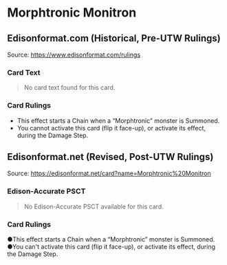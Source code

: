 # Morphtronic Monitron

## Edisonformat.com (Historical, Pre-UTW Rulings)

Source: https://www.edisonformat.com/rulings

### Card Text

> No card text found for this card.

### Card Rulings

*   This effect starts a Chain when a “Morphtronic” monster is Summoned.
*   You cannot activate this card (flip it face-up), or activate its effect, during the Damage Step.

## Edisonformat.net (Revised, Post-UTW Rulings)

Source: https://edisonformat.net/card?name=Morphtronic%20Monitron

### Edison-Accurate PSCT

> No Edison-Accurate PSCT available for this card.

### Card Rulings

●This effect starts a Chain when a “Morphtronic” monster is Summoned.
●You can't activate this card (flip it face-up), or activate its effect, during the Damage Step.
            
